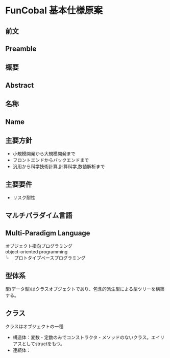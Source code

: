 # FunCobal 基本仕様原案

## 前文

## Preamble

## 概要

## Abstract

## 名称

## Name

## 主要方針

- 小規模開発から大規模開発まで
- フロントエンドからバックエンドまで
- 汎用から科学技術計算,計算科学,数値解析まで


## 主要要件

- リスク耐性

## マルチパラダイム言語

## Multi-Paradigm Language

オブジェクト指向プログラミング  
object-oriented programming  
└ 　プロトタイプベースプログラミング

## 型体系

型(データ型)はクラスオブジェクトであり、包含的派生型による型ツリーを構築する。

## クラス

クラスはオブジェクトの一種

- 構造体：変数・定数のみでコンストラクタ・メソッドのないクラス。エイリアスとしてstructをもつ。
- 連続体：
